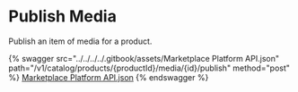 # Publish Media

Publish an item of media for a product.

{% swagger src="../../../../.gitbook/assets/Marketplace Platform API.json" path="/v1/catalog/products/{productId}/media/{id}/publish" method="post" %}
[Marketplace Platform API.json](<../../../../.gitbook/assets/Marketplace Platform API.json>)
{% endswagger %}
